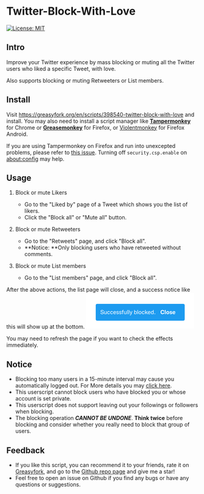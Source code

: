 # Twitter-Block-With-Love
[![License: MIT](https://img.shields.io/badge/License-MIT-yellow.svg)](https://opensource.org/licenses/MIT)

## Intro
Improve your Twitter experience by mass blocking or muting all the Twitter users who liked a specific Tweet, with love.

Also supports blocking or muting Retweeters or List members.

## Install
Visit https://greasyfork.org/en/scripts/398540-twitter-block-with-love and install. You may also need to install a script manager like [**Tampermonkey**](https://chrome.google.com/webstore/detail/tampermonkey/dhdgffkkebhmkfjojejmpbldmpobfkfo?hl=zh-CN) for Chrome or [**Greasemonkey**](https://addons.mozilla.org/en-US/firefox/addon/greasemonkey/) for Firefox, or [Violentmonkey](https://addons.mozilla.org/en-US/firefox/addon/violentmonkey/) for Firefox Android.

If you are using Tampermonkey on Firefox and run into unexcepted problems, please refer to [this issue](https://github.com/E011011101001/Twitter-Block-With-Love/issues/1#issuecomment-606785462). Turning off `security.csp.enable` on [about:config](about:config) may help.

## Usage

1. Block or mute Likers
   - Go to the "Liked by" page of a Tweet which shows you the list of likers.
   - Click the "Block all" or "Mute all" button.

2. Block or mute Retweeters
   - Go to the "Retweets" page, and click "Block all".
   - **Notice: **Only blocking users who have retweeted without comments.

3. Block or mute List members
   - Go to the "List members" page, and click "Block all".

After the above actions, the list page will close, and a success notice like this will show up at the bottom.
 ![](https://raw.githubusercontent.com/E011011101001/Twitter-Block-With-Love/master/imgs/after.png)

You may need to refresh the page if you want to check the effects immediately.

## Notice

- Blocking too many users in a 15-minute interval may cause you automatically logged out. For More details you may [click here](https://developer.twitter.com/en/docs/basics/rate-limiting).
- This userscript cannot block users who have blocked you or whose account is set private.
- This userscript does not support leaving out your followings or followers when blocking.
- The blocking operation ***CANNOT BE UNDONE***. **Think twice** before blocking and consider whether you really need to block that group of users.

## Feedback

- If you like this script, you can recommend it to your friends, rate it on [Greasyfork](https://greasyfork.org/en/scripts/398540-twitter-block-with-love/feedback), and go to the [Github repo page](https://github.com/E011011101001/Twitter-Block-With-Love) and give me a star!
- Feel free to open an issue on Github if you find any bugs or have any questions or suggestions.

